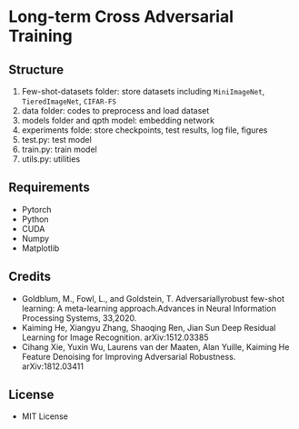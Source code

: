 # Long-term Cross Adversarial Training
## Structure
1. Few-shot-datasets folder: store datasets including `MiniImageNet`, `TieredImageNet`, `CIFAR-FS`
2. data folder: codes to preprocess and load dataset
3. models folder and qpth model: embedding network
4. experiments folde: store checkpoints, test results, log file, figures
4. test.py: test model
5. train.py: train model
6. utils.py: utilities

## Requirements
- Pytorch
- Python
- CUDA
- Numpy
- Matplotlib

## Credits
- Goldblum, M., Fowl, L., and Goldstein, T. Adversariallyrobust few-shot learning: A meta-learning approach.Advances in Neural Information Processing Systems, 33,2020.
- Kaiming He, Xiangyu Zhang, Shaoqing Ren, Jian Sun Deep Residual Learning for Image Recognition. arXiv:1512.03385
- Cihang Xie, Yuxin Wu, Laurens van der Maaten, Alan Yuille, Kaiming He Feature Denoising for Improving Adversarial Robustness. arXiv:1812.03411

## License
- MIT License